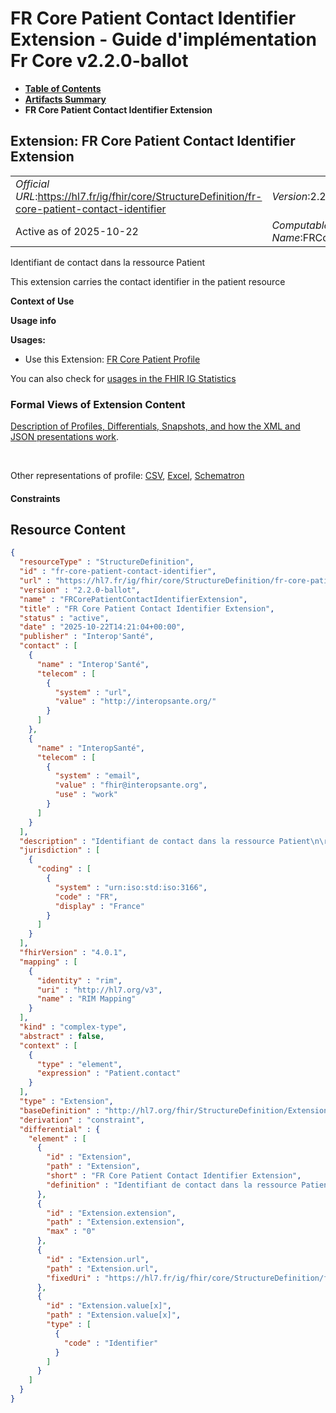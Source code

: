 # FR Core Patient Contact Identifier Extension - Guide d'implémentation Fr Core v2.2.0-ballot

* [**Table of Contents**](toc.md)
* [**Artifacts Summary**](artifacts.md)
* **FR Core Patient Contact Identifier Extension**

## Extension: FR Core Patient Contact Identifier Extension 

| | |
| :--- | :--- |
| *Official URL*:https://hl7.fr/ig/fhir/core/StructureDefinition/fr-core-patient-contact-identifier | *Version*:2.2.0-ballot |
| Active as of 2025-10-22 | *Computable Name*:FRCorePatientContactIdentifierExtension |

Identifiant de contact dans la ressource Patient

This extension carries the contact identifier in the patient resource

**Context of Use**

**Usage info**

**Usages:**

* Use this Extension: [FR Core Patient Profile](StructureDefinition-fr-core-patient.md)

You can also check for [usages in the FHIR IG Statistics](https://packages2.fhir.org/xig/hl7.fhir.fr.core|current/StructureDefinition/fr-core-patient-contact-identifier)

### Formal Views of Extension Content

 [Description of Profiles, Differentials, Snapshots, and how the XML and JSON presentations work](http://build.fhir.org/ig/FHIR/ig-guidance/readingIgs.html#structure-definitions). 

 

Other representations of profile: [CSV](StructureDefinition-fr-core-patient-contact-identifier.csv), [Excel](StructureDefinition-fr-core-patient-contact-identifier.xlsx), [Schematron](StructureDefinition-fr-core-patient-contact-identifier.sch) 

#### Constraints



## Resource Content

```json
{
  "resourceType" : "StructureDefinition",
  "id" : "fr-core-patient-contact-identifier",
  "url" : "https://hl7.fr/ig/fhir/core/StructureDefinition/fr-core-patient-contact-identifier",
  "version" : "2.2.0-ballot",
  "name" : "FRCorePatientContactIdentifierExtension",
  "title" : "FR Core Patient Contact Identifier Extension",
  "status" : "active",
  "date" : "2025-10-22T14:21:04+00:00",
  "publisher" : "Interop'Santé",
  "contact" : [
    {
      "name" : "Interop'Santé",
      "telecom" : [
        {
          "system" : "url",
          "value" : "http://interopsante.org/"
        }
      ]
    },
    {
      "name" : "InteropSanté",
      "telecom" : [
        {
          "system" : "email",
          "value" : "fhir@interopsante.org",
          "use" : "work"
        }
      ]
    }
  ],
  "description" : "Identifiant de contact dans la ressource Patient\n\rThis extension carries the contact identifier in the patient resource",
  "jurisdiction" : [
    {
      "coding" : [
        {
          "system" : "urn:iso:std:iso:3166",
          "code" : "FR",
          "display" : "France"
        }
      ]
    }
  ],
  "fhirVersion" : "4.0.1",
  "mapping" : [
    {
      "identity" : "rim",
      "uri" : "http://hl7.org/v3",
      "name" : "RIM Mapping"
    }
  ],
  "kind" : "complex-type",
  "abstract" : false,
  "context" : [
    {
      "type" : "element",
      "expression" : "Patient.contact"
    }
  ],
  "type" : "Extension",
  "baseDefinition" : "http://hl7.org/fhir/StructureDefinition/Extension",
  "derivation" : "constraint",
  "differential" : {
    "element" : [
      {
        "id" : "Extension",
        "path" : "Extension",
        "short" : "FR Core Patient Contact Identifier Extension",
        "definition" : "Identifiant de contact dans la ressource Patient\n\rThis extension carries the contact identifier in the patient resource"
      },
      {
        "id" : "Extension.extension",
        "path" : "Extension.extension",
        "max" : "0"
      },
      {
        "id" : "Extension.url",
        "path" : "Extension.url",
        "fixedUri" : "https://hl7.fr/ig/fhir/core/StructureDefinition/fr-core-patient-contact-identifier"
      },
      {
        "id" : "Extension.value[x]",
        "path" : "Extension.value[x]",
        "type" : [
          {
            "code" : "Identifier"
          }
        ]
      }
    ]
  }
}

```
